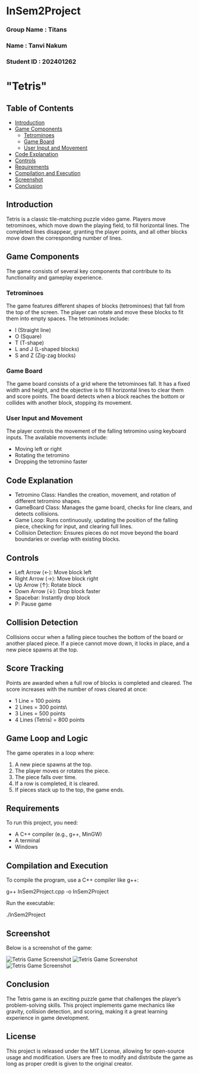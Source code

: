 # InSem2Project

### Group Name : Titans
### Name : Tanvi Nakum
### Student ID : 202401262

# "Tetris"

## Table of Contents
- [Introduction](#introduction)
- [Game Components](#game-components)
  - [Tetrominoes](#tetrominoes)
  - [Game Board](#game-board)
  - [User Input and Movement](#user-input-and-movement)
- [Code Explanation](#code-explanation)
- [Controls](#controls)
- [Requirements](#requirements)
- [Compilation and Execution](#compilation-and-execution)
- [Screenshot](#screenshot)
- [Conclusion](#conclusion)

## Introduction
Tetris is a classic tile-matching puzzle video game. Players move tetrominoes, which move down the playing field, to fill horizontal lines. The completed lines disappear, granting the player points, and all other blocks move down the corresponding number of lines.

## Game Components
The game consists of several key components that contribute to its functionality and gameplay experience.

### Tetrominoes
The game features different shapes of blocks (tetrominoes) that fall from the top of the screen. The player can rotate and move these blocks to fit them into empty spaces. The tetrominoes include:

- I (Straight line)
- O (Square)
- T (T-shape)
- L and J (L-shaped blocks)
- S and Z (Zig-zag blocks)

### Game Board
The game board consists of a grid where the tetrominoes fall. It has a fixed width and height, and the objective is to fill horizontal lines to clear them and score points. The board detects when a block reaches the bottom or collides with another block, stopping its movement.

### User Input and Movement
The player controls the movement of the falling tetromino using keyboard inputs. The available movements include:
- Moving left or right
- Rotating the tetromino
- Dropping the tetromino faster

## Code Explanation
- Tetromino Class: Handles the creation, movement, and rotation of different tetromino shapes.
- GameBoard Class: Manages the game board, checks for line clears, and detects collisions.
- Game Loop: Runs continuously, updating the position of the falling piece, checking for input, and clearing full lines.
- Collision Detection: Ensures pieces do not move beyond the board boundaries or overlap with existing blocks.

## Controls
- Left Arrow (←): Move block left
- Right Arrow (→): Move block right
- Up Arrow (↑): Rotate block
- Down Arrow (↓): Drop block faster
- Spacebar: Instantly drop block
- P: Pause game

## Collision Detection
Collisions occur when a falling piece touches the bottom of the board or another placed piece. If a piece cannot move down, it locks in place, and a new piece spawns at the top.

## Score Tracking
Points are awarded when a full row of blocks is completed and cleared. The score increases with the number of rows cleared at once:
- 1 Line = 100 points
- 2 Lines = 300 points\
- 3 Lines = 500 points
- 4 Lines (Tetris) = 800 points

## Game Loop and Logic
The game operates in a loop where:

1. A new piece spawns at the top.
2. The player moves or rotates the piece.
3. The piece falls over time.
4. If a row is completed, it is cleared.
5. If pieces stack up to the top, the game ends.

##  Requirements
To run this project, you need:
- A C++ compiler (e.g., g++, MinGW)
- A terminal
- Windows

## Compilation and Execution
To compile the program, use a C++ compiler like g++:

g++ InSem2Project.cpp -o InSem2Project

Run the executable:

./InSem2Project

## Screenshot
Below is a screenshot of the game:

![Tetris Game Screenshot](Screenshot%202025-03-28%20034757.png)
![Tetris Game Screenshot](Screenshot%202025-03-28%20034831.png)
![Tetris Game Screenshot](Screenshot%202025-03-28%20034850.png)

## Conclusion
The Tetris game is an exciting puzzle game that challenges the player’s problem-solving skills. This project implements game mechanics like gravity, collision detection, and scoring, making it a great learning experience in game development.

## License
This project is released under the MIT License, allowing for open-source usage and modification. Users are free to modify and distribute the game as long as proper credit is given to the original creator.



